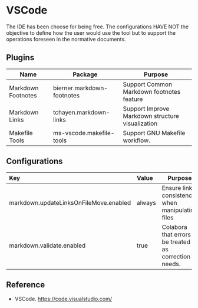 # VSCode


The IDE has been choose for being free. The configurations HAVE NOT the objective  to define how the user would use the tool but to support the operations foreseen in the normative documents.


## Plugins 

| Name               | Package                    | Purpose                                          |
| ------------------ | -------------------------- | ------------------------------------------------ |
| Markdown Footnotes | bierner.markdown-footnotes | Support Common Markdown footnotes feature        |
| Markdown Links     | tchayen.markdown-links     | Support Improve Markdown structure visualization |
| Makefile Tools     | ms-vscode.makefile-tools   | Support GNU Makefile workflow.                   |


## Configurations

| Key                                    | Value  | Purpose                                              |
|:-------------------------------------- |:------ | ---------------------------------------------------- |
| markdown.updateLinksOnFileMove.enabled | always | Ensure link consistency when manipulating files      |
| markdown.validate.enabled              | true   | Colabora that errors be treated as correction needs. | 


## Reference

- VSCode. https://code.visualstudio.com/